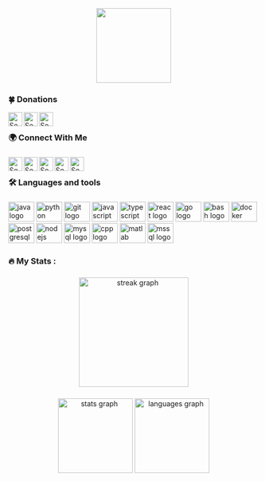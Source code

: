 <div align="center">
  <img height="150" src="https://img3.exportersindia.com/product_images/bc-full/2020/6/7409517/web-designing-course-1592826172-5491378.gif"  />
</div>

### 🍀 Donations

<a href="https://www.blockchain.com/explorer/addresses/btc/bc1qhw6fz2a9scd0nzwyj26ctmz2s88mzwt8fw2qnf">
    <img align="left" alt="Sebastian Brzustowicz | Bitcoin" width="28px" src="https://static-00.iconduck.com/assets.00/bitcoin-cryptocurrency-icon-2048x2048-o8903aot.png" />
</a>  

<a href="https://www.blockchain.com/explorer/addresses/eth/0xf16ED0f84B40289DcB9e61A7C1D41bA1cb7C3770">
    <img align="left" alt="Sebastian Brzustowicz | Ethereum" width="28px" src="https://upload.wikimedia.org/wikipedia/commons/thumb/6/6f/Ethereum-icon-purple.svg/1200px-Ethereum-icon-purple.svg.png" />
</a>  
<!--
<a href="">
    <img align="left" alt="Sebastian Brzustowicz | XRP" width="28px" src="https://thegivingblock.com/wp-content/uploads/2023/09/XRP-crypto-coin-icon-The-Giving-Block.png" />
</a>-->

[<img align="left" alt="Sebastian Brzustowicz | BuyCoffee" width="28px" src="https://github.com/sebastianbrzustowicz/sebastianbrzustowicz/assets/66909222/ec596b2f-dcfb-4d61-ad7b-16b49f0e0755" />][buycoffee]

<br>

###            

### 🌍 Connect With Me

###

[<img align="left" alt="Sebastian Brzustowicz | Website" width="28px" src="https://cdn-icons-png.flaticon.com/512/3178/3178285.png" />][website]

[<img align="left" alt="Sebastian Brzustowicz | Youtube" width="28px" src="https://cdn-icons-png.flaticon.com/512/1384/1384060.png" />][youtube]

[<img align="left" alt="Sebastian Brzustowicz | LinkedIn" width="28px" src="https://upload.wikimedia.org/wikipedia/commons/thumb/c/ca/LinkedIn_logo_initials.png/600px-LinkedIn_logo_initials.png" />][linkedin]

[<img align="left" alt="Sebastian Brzustowicz | Facebook" width="28px" src="https://firebasestorage.googleapis.com/v0/b/web-johannesmilke.appspot.com/o/other%2Fsocial%2Ffacebook.png?alt=media" />][facebook]

[<img align="left" alt="Sebastian Brzustowicz | Email" width="28px" src="https://cdn-icons-png.flaticon.com/512/732/732200.png" />][email]

[website]: http://sebastianbrzustowicz.pythonanywhere.com/about_me
[youtube]: https://www.youtube.com/channel/UCBELaZveveEfNyvaow8V9wQ
[linkedin]: https://www.linkedin.com/in/s-brzustowicz/
[github]: https://github.com/sebastianbrzustowicz
[facebook]: https://www.facebook.com/sebastian.brzustowicz/
[email]: mailto:Se.Brzustowicz@gmail.com
[buycoffee]: https://buycoffee.to/sebastianbrzustowicz

<br>

###

<h3 align="left">🛠 Languages and tools</h3>

###

<div align="left">
 
  <img src="https://cdn.jsdelivr.net/gh/devicons/devicon/icons/java/java-original.svg" height="40" width="52" alt="java logo"  />
  
  <img src="https://cdn.jsdelivr.net/gh/devicons/devicon/icons/python/python-original.svg" height="40" width="52" alt="python logo"  />
  <img src="https://cdn.jsdelivr.net/gh/devicons/devicon/icons/git/git-original.svg" height="40" width="52" alt="git logo"  />
  
  <img src="https://cdn.jsdelivr.net/gh/devicons/devicon/icons/javascript/javascript-original.svg" height="40" width="52" alt="javascript logo"  />
  <img src="https://cdn.jsdelivr.net/gh/devicons/devicon/icons/typescript/typescript-original.svg" height="40" width="52" alt="typescript logo"  />
  <img src="https://cdn.jsdelivr.net/gh/devicons/devicon/icons/react/react-original.svg" height="40" width="52" alt="react logo"  />
  <img src="https://cdn.jsdelivr.net/gh/devicons/devicon/icons/go/go-original-wordmark.svg" height="40" width="52" alt="go logo"  />
  <img src="https://cdn.jsdelivr.net/gh/devicons/devicon/icons/bash/bash-original.svg" height="40" width="52" alt="bash logo"  />
  <img src="https://cdn.jsdelivr.net/gh/devicons/devicon/icons/docker/docker-original.svg" height="40" width="52" alt="docker logo"  />
  <img src="https://cdn.jsdelivr.net/gh/devicons/devicon/icons/postgresql/postgresql-plain.svg" height="40" width="52" alt="postgresql logo"  />
  <img src="https://cdn.jsdelivr.net/gh/devicons/devicon/icons/nodejs/nodejs-plain-wordmark.svg" height="40" width="52" alt="nodejs logo"  />
  <img src="https://cdn.jsdelivr.net/gh/devicons/devicon/icons/mysql/mysql-original.svg" height="40" width="52" alt="mysql logo"  />
  <img src="https://cdn.jsdelivr.net/gh/devicons/devicon/icons/cplusplus/cplusplus-original.svg" height="40" width="52" alt="cpp logo"  />
  <img src="https://cdn.jsdelivr.net/gh/devicons/devicon/icons/matlab/matlab-original.svg" height="40" width="52" alt="matlab logo"  />
  <!-- <img src="https://cdn.jsdelivr.net/gh/devicons/devicon/icons/flask/flask-original.svg" height="40" width="52" alt="flask logo"  /> -->
  <!-- <img src="https://cdn.jsdelivr.net/gh/devicons/devicon/icons/php/php-original.svg" height="40" width="52" alt="php logo"  /> -->

  <img src="https://cdn.jsdelivr.net/gh/devicons/devicon/icons/microsoftsqlserver/microsoftsqlserver-original.svg" height="40" width="52" alt="mssql logo"  />
  <!-- <img src="https://cdn.jsdelivr.net/gh/devicons/devicon/icons/arduino/arduino-original.svg" height="40" width="52" alt="arduino logo"  /> -->
  <!--<img src="https://cdn.jsdelivr.net/gh/devicons/devicon/icons/html5/html5-original.svg" height="40" width="52" alt="html5 logo"  />
  <img src="https://cdn.jsdelivr.net/gh/devicons/devicon/icons/css3/css3-original.svg" height="40" width="52" alt="css3 logo"  /> -->
  
</div>

###

<h3 align="left">🔥   My Stats :</h3>

###

<div align="center">
  <img src="https://streak-stats.demolab.com?user=sebastianbrzustowicz&locale=en&mode=daily&theme=dark&hide_border=false&border_radius=5&order=3" height="220" alt="streak graph"  />
</div>

###

<div align="center">
  <img src="https://github-readme-stats.vercel.app/api?username=sebastianbrzustowicz&hide_title=false&hide_rank=false&show_icons=true&include_all_commits=true&count_private=true&disable_animations=false&theme=dark&locale=en&hide_border=false&order=1" height="150" alt="stats graph"  />
  <!--<img src="https://github-readme-stats.vercel.app/api/top-langs?username=sebastianbrzustowicz&locale=en&hide_title=false&layout=compact&card_width=320&langs_count=5&theme=dark&hide_border=false&order=2" height="150" alt="languages graph"  />-->
  <img src="https://github-readme-stats.vercel.app/api/top-langs/?username=sebastianbrzustowicz&layout=compact&theme=dark" height="150" alt="languages graph"  />
</div>

###
